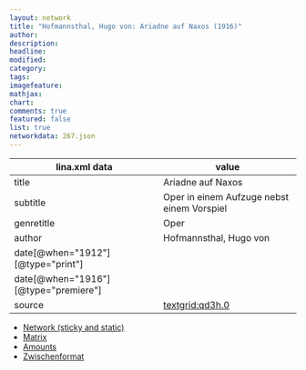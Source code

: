 ```yaml
---
layout: network
title: "Hofmannsthal, Hugo von: Ariadne auf Naxos (1916)"
author:
description:
headline:
modified:
category:
tags:
imagefeature: 
mathjax: 
chart: 
comments: true
featured: false
list: true
networkdata: 267.json
---
```

lina.xml data  | value
------------- | -------------
title|Ariadne auf Naxos
subtitle|Oper in einem Aufzuge nebst einem Vorspiel
genretitle|Oper
author|Hofmannsthal, Hugo von
date[@when="1912"][@type="print"]|
date[@when="1916"][@type="premiere"]|
source|[textgrid:qd3h.0](https://textgridlab.org/1.0/tgcrud-public/rest/textgrid:qd3h.0/data)



* [Network (sticky and static)](/network267)
* [Matrix](/matrix267)
* [Amounts](/amounts267)
* [Zwischenformat](/lina267 )
